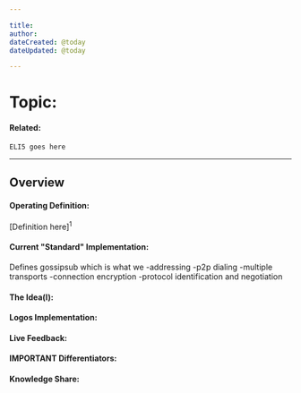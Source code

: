 ```yaml
---

title:
author:
dateCreated: @today
dateUpdated: @today

---
```


# Topic:
#### Related:
`ELI5 goes here`

---

## Overview

#### Operating Definition:
[Definition here]<sup>1</sup>

#### Current "Standard" Implementation:
Defines gossipsub which is what we 
-addressing
-p2p dialing
-multiple transports
-connection encryption
-protocol identification and negotiation

#### The Idea(l):


#### Logos Implementation:


#### Live Feedback:


#### IMPORTANT Differentiators:


#### Knowledge Share: